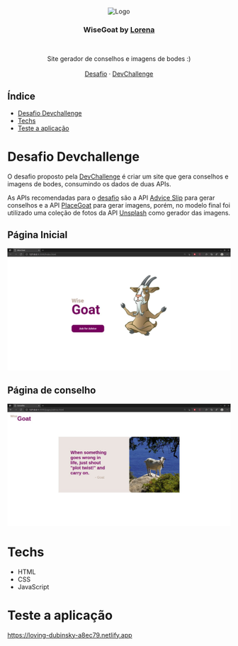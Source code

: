 <br />
<p align="center">
    <img src="https://i.imgur.com/u3OlLYj.png" alt="Logo" width="1000">

  <h3 align="center">WiseGoat by <a href="https://github.com/Lorenalgm">Lorena</a></h3>
 <br />
  <p align="center">
     Site gerador de conselhos e imagens de bodes :)
       <br />
    <br />
    <a href="https://github.com/devchallenge-io/wisegoat">Desafio</a>
    ·
    <a href="https://www.devchallenge.com.br/">DevChallenge</a>
  </p>
</p>

## Índice

* [Desafio Devchallenge](#desafio-devchallenge) 
* [Techs](#techs)
* [Teste a aplicação](#teste-a-aplicação)

# Desafio Devchallenge
O desafio proposto pela <a href="https://www.devchallenge.com.br/">DevChallenge</a> é criar um site que gera conselhos e imagens de bodes, consumindo os dados de duas APIs.

As APIs recomendadas para o <a href="https://github.com/devchallenge-io/wisegoat">desafio</a> são a API <a href="https://api.adviceslip.com/">Advice Slip</a> para gerar conselhos e a API <a href="https://placegoat.com/">PlaceGoat</a> para gerar imagens, porém, no modelo final foi utilizado uma coleção de fotos da API <a href="https://source.unsplash.com/">Unsplash</a> como gerador das imagens.

## Página Inicial
<img src="/design/home.jpeg">

## Página de conselho
<img src="/design/advice.jpeg">

# Techs
- HTML
- CSS
- JavaScript

# Teste a aplicação
https://loving-dubinsky-a8ec79.netlify.app